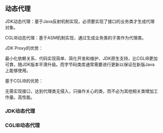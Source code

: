 ## 动态代理


JDK动态代理：基于Java反射机制实现，必须要实现了接口的业务类才生成代理对象。

CGLIB动态代理：基于ASM机制实现，通过生成业务类的子类作为代理类。

JDK Proxy的优势：

最小化依赖关系、代码实现简单、简化开发和维护、JDK原生支持，比CGLIB更加可靠，随JDK版本平滑升级。而字节码类库通常需要进行更新以保证在新版Java上能够使用。

基于CGLIB的优势：

无需实现接口，达到代理类无侵入，只操作关心的类，而不必为其他相关类增加工作量。高性能。


### JDK动态代理





### CGLIB动态代理
